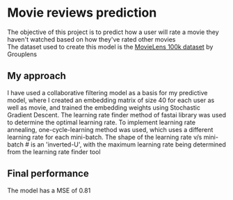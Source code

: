 # Movie reviews prediction
The objective of this project is to predict how a user will rate a movie they haven't watched based on how they've rated other movies  
The dataset used to create this model is the [MovieLens 100k dataset](https://grouplens.org/datasets/movielens/100k/) by Grouplens  

## My approach
I have used a collaborative filtering model as a basis for my predictive model, where I created an embedding matrix of size 40 for each user as well as movie, and trained the embedding weights using Stochastic Gradient Descent. The learning rate finder method of fastai library was used to determine the optimal learning rate. To implement learning rate annealing, one-cycle-learning method was used, which uses a different learning rate for each mini-batch. The shape of the learning rate v/s mini-batch # is an 'inverted-U', with the maximum learning rate being determined from the learning rate finder tool

## Final performance  
The model has a MSE of 0.81

